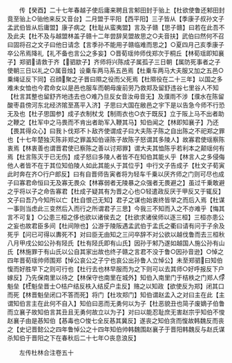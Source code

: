 <!-- { "loadSidebar": true } -->
　　传【癸酉】二十七年春越子使后庸来聘且言邾田封于骀上【杜欲使鲁还邾田封竟至骀上○骀他来反又音台】二月盟于平阳【西平阳】三子皆从【季康子叔孙文子孟武伯皆从后庸盟】康子病之【杜耻从蛮夷盟】言及子赣【思子赣】曰若在此吾不及此夫【杜不及与越盟林盖子赣十二年尝辞吴盟故思之○夫音扶】武伯曰然何不召曰固将召之文子曰他日请念【言季孙不能用子赣临难而思之】○夏四月己亥季康子卒公吊焉降礼【礼不备也言公之多妄】○晋荀瑶帅师伐郑次于桐丘【林荀瑶即知襄子】郑驷请救于齐【驷歂子】齐师将兴陈成子属孤子三日朝【属防死事者之子使朝三日以礼之○属音烛】设乗车两马系五邑焉【杜乗车两马大夫服又加之五邑○乗绳证反下同】召顔聚之子晋曰隰之役而父死焉【杜隰役在二十三年】以国之多难未女恤也今君命女以是邑也服车而朝毋废前劳乃救郑及留舒违谷七里谷人不知【杜言其整也留舒齐地违去也○难乃旦反女音汝毋音无】及濮雨不涉【濮水在陈留酸枣县傍河东北经济隂至髙平入济】子思曰大国在敝邑之宇下是以告急今师不行恐无及也【杜子思国参】成子衣制杖戈【制雨衣也○衣于既反】立于阪上马不出者助之鞭之【杜军中之马畏而不肯出者助军入鞭其马】知伯闻之【林即知襄子】乃还【畏其得众心】曰我卜伐郑不卜敌齐使谓成子曰大夫陈子陈之自出陈之不祀郑之罪也【十七年楚独灭陈非郑之罪盖知伯诬陈子故陈子怒谓其多陵人】故寡君使瑶察陈衷焉【林衷善也谓晋君使已察陈之善以讨郑罪】谓大夫其恤陈乎若利本之颠瑶何有焉【杜言陈灭于已无伤】成子怒曰多陵人者皆不在知伯其能乆乎【林言人之多侵侮他人者皆不在于其位知伯陵人如此其能乆于其位乎】中行文子告成子【杜文子荀寅此时奔在齐○行户郎反】曰有自晋师告寅者将为轻车千乗以厌齐师之门则可尽也成子曰寡君命恒曰无及寡无畏众【林寡弱者无陵暴之众强者无畏避之】虽过千乗敢避之乎将以子之命告寡君【杜成子疑其有为晋之心也○轻遣政反厌于甲反又于辄反】文子曰吾乃今知所以亡【杜自恨己无知】君子之谋也始衷终皆举之而后入焉【杜谋一事则当虑此三变然后入而行之所谓君子三思】今我三不知而入之不亦难乎【悔其言不可复】○公患三桓之侈也欲以诸侯去之【杜欲求诸侯师以逐三桓】三桓亦患公之妄也故君臣多间【杜间隙也】公游于陵阪遇孟武伯于孟氏之衢曰请有问于子余及死乎【问已可得以夀死不】对曰臣无由知之三问卒辞不对公欲以越伐鲁而去三桓秋八月甲戌公如公孙有陉氏【杜有陉氏即有山氏】因孙于邾乃遂如越国人施公孙有山氏【林施罪于有山氏以公自其家出故也终子赣之言君不没于鲁○因孙音逊】○悼之四年晋荀瑶帅师围郑【悼公哀公之子宁也哀公出孙鲁人立悼公】未至郑驷曰知伯愎而好胜早下之则可行也【杜行去也林早服而为之下则可以去其师○好呼报反下户嫁反】乃先保南里以待之【林保守也南里在城外】知伯入南里门于桔柣之门郑人俘魁垒【杜魁垒晋士○桔户结反柣入结反户圭反】赂之以知政【欲使反为郑】闭其口而死【林晋魁垒闭口不答而死】将门【杜攻郑门】知伯谓赵孟入之对曰主在此【主谓知伯言主在此何不自入】知伯曰恶而无勇何以为子【杜恶貌丑也简子废嫡子伯鲁而立襄子故知伯言其丑且无勇何故立以为子】对曰以能忍耻庶无害赵宗乎知伯不悛赵襄子由是惎知伯【惎毒也○悛七全反惎其冀反】遂丧之知伯贪而愎故韩魏反而丧之【史记晋懿公之四年鲁悼公之十四年知伯帅韩魏围赵襄子于晋阳韩魏反与赵氏谋杀知伯于晋阳之下在春秋后二十七年○丧息浪反】



　　左传杜林合注卷五十

